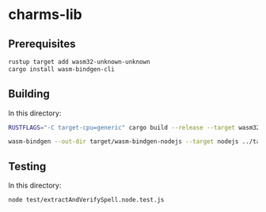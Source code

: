 # charms-lib

## Prerequisites

```sh
rustup target add wasm32-unknown-unknown
cargo install wasm-bindgen-cli
```

## Building

In this directory:

```sh
RUSTFLAGS="-C target-cpu=generic" cargo build --release --target wasm32-unknown-unknown

wasm-bindgen --out-dir target/wasm-bindgen-nodejs --target nodejs ../target/wasm32-unknown-unknown/release/charms_lib.wasm
```

## Testing

In this directory:

```sh
node test/extractAndVerifySpell.node.test.js
```
